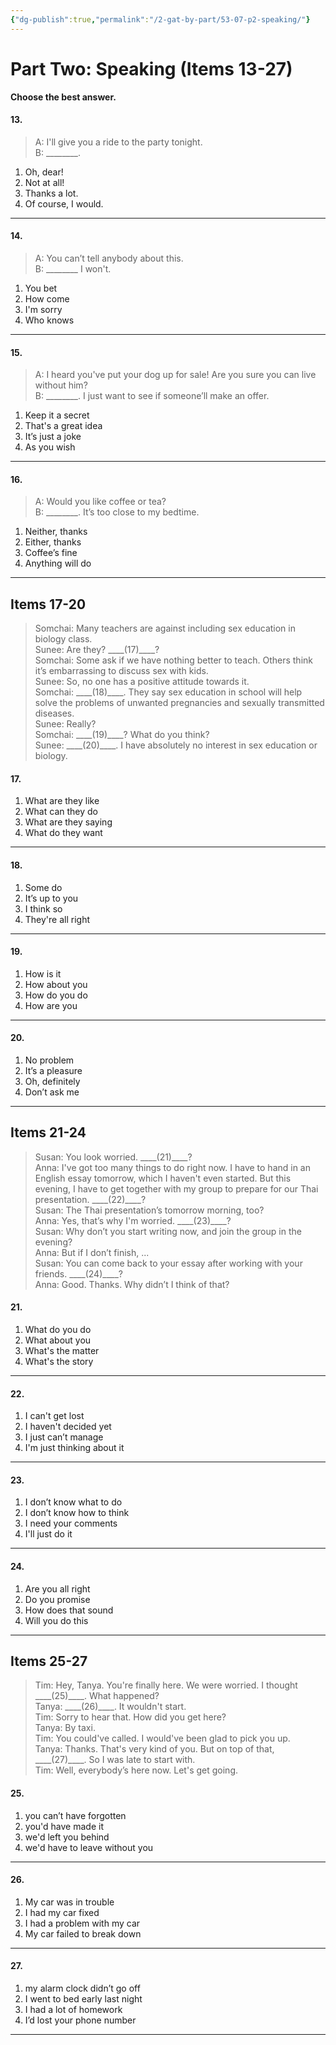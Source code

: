 ```yaml
---
{"dg-publish":true,"permalink":"/2-gat-by-part/53-07-p2-speaking/"}
---
```


# Part Two: Speaking (Items 13-27)  
**Choose the best answer.**  

#### 13.  
> A: I'll give you a ride to the party tonight.  
> B: \_\_\_\_\_\_\_\_.

1. Oh, dear!  
2. Not at all!  
3. Thanks a lot.  
4. Of course, I would.  

---

#### 14.  
> A: You can’t tell anybody about this.  
> B: \_\_\_\_\_\_\_\_ I won't.  

1. You bet  
2. How come  
3. I'm sorry  
4. Who knows  

---

#### 15.  
> A: I heard you've put your dog up for sale! Are you sure you can live without him?  
> B: \_\_\_\_\_\_\_\_. I just want to see if someone’ll make an offer.  

1. Keep it a secret  
2. That's a great idea  
3. It’s just a joke  
4. As you wish  

---

#### 16.  
> A: Would you like coffee or tea?  
> B: \_\_\_\_\_\_\_\_. It’s too close to my bedtime.  

1. Neither, thanks  
2. Either, thanks  
3. Coffee’s fine  
4. Anything will do  

---

## Items 17-20  

> Somchai: Many teachers are against including sex education in biology class.  
> Sunee: Are they? \_\_\_\_(17)\_\_\_\_?  
> Somchai: Some ask if we have nothing better to teach. Others think it’s embarrassing to discuss sex with kids.  
> Sunee: So, no one has a positive attitude towards it.  
> Somchai: \_\_\_\_(18)\_\_\_\_. They say sex education in school will help solve the problems of unwanted pregnancies and sexually transmitted diseases.  
> Sunee: Really?  
> Somchai: \_\_\_\_(19)\_\_\_\_? What do you think?  
> Sunee: \_\_\_\_(20)\_\_\_\_. I have absolutely no interest in sex education or biology.  

#### 17.  
1. What are they like  
2. What can they do  
3. What are they saying  
4. What do they want  

---

#### 18.  
1. Some do  
2. It’s up to you  
3. I think so  
4. They're all right  

---

#### 19.  
1. How is it  
2. How about you  
3. How do you do  
4. How are you  

---

#### 20.  
1. No problem  
2. It’s a pleasure  
3. Oh, definitely  
4. Don’t ask me  

---

## Items 21-24  

> Susan: You look worried. \_\_\_\_(21)\_\_\_\_?  
> Anna: I've got too many things to do right now. I have to hand in an English essay tomorrow, which I haven't even started. But this evening, I have to get together with my group to prepare for our Thai presentation. \_\_\_\_(22)\_\_\_\_?  
> Susan: The Thai presentation’s tomorrow morning, too?  
> Anna: Yes, that’s why I'm worried. \_\_\_\_(23)\_\_\_\_?  
> Susan: Why don’t you start writing now, and join the group in the evening?  
> Anna: But if I don’t finish, ...  
> Susan: You can come back to your essay after working with your friends. \_\_\_\_(24)\_\_\_\_?  
> Anna: Good. Thanks. Why didn’t I think of that?  

#### 21.  
1. What do you do  
2. What about you  
3. What's the matter  
4. What's the story  

---

#### 22.  
1. I can't get lost  
2. I haven't decided yet  
3. I just can’t manage  
4. I'm just thinking about it  

---

#### 23.  
1. I don’t know what to do  
2. I don’t know how to think  
3. I need your comments  
4. I'll just do it  

---

#### 24.  
1. Are you all right  
2. Do you promise  
3. How does that sound  
4. Will you do this  

---

## Items 25-27  

> Tim: Hey, Tanya. You're finally here. We were worried. I thought \_\_\_\_(25)\_\_\_\_. What happened?  
> Tanya: \_\_\_\_(26)\_\_\_\_. It wouldn't start.  
> Tim: Sorry to hear that. How did you get here?  
> Tanya: By taxi.  
> Tim: You could've called. I would've been glad to pick you up.  
> Tanya: Thanks. That's very kind of you. But on top of that, \_\_\_\_(27)\_\_\_\_. So I was late to start with.  
> Tim: Well, everybody’s here now. Let's get going.  

#### 25.  
1. you can’t have forgotten  
2. you'd have made it  
3. we'd left you behind  
4. we'd have to leave without you  

---

#### 26.  
1. My car was in trouble  
2. I had my car fixed  
3. I had a problem with my car  
4. My car failed to break down  

---

#### 27.  
1. my alarm clock didn’t go off  
2. I went to bed early last night  
3. I had a lot of homework  
4. I’d lost your phone number  

---
